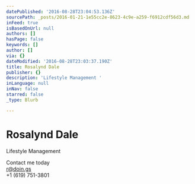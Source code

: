 ```yaml
---
datePublished: '2016-08-28T23:04:53.136Z'
sourcePath: _posts/2016-01-21-1e55cc2e-8623-4c9e-a259-f6912cdf56d3.md
inFeed: true
isBasedOnUrl: null
authors: []
hasPage: false
keywords: []
author: []
via: {}
dateModified: '2016-08-28T23:03:37.190Z'
title: Rosalynd Dale
publisher: {}
description: 'Lifestyle Management '
inLanguage: null
inNav: false
starred: false
_type: Blurb

---
```

# Rosalynd Dale

Lifestyle Management 

Contact me today  
r@doin.gs  
+1 (619) 751-3801